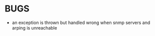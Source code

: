 BUGS
=====
- an exception is thrown but handled wrong when snmp servers and arping is
  unreachable
